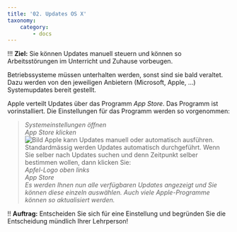 ```yaml
---
title: '02. Updates OS X'
taxonomy:
    category:
        - docs
---
```


!!! **Ziel:** Sie können Updates manuell steuern und können so Arbeitsstörungen im Unterricht und Zuhause vorbeugen.<br>

Betriebssysteme müssen unterhalten werden, sonst sind sie bald veraltet. Dazu werden von den jeweiligen Anbietern (Microsoft, Apple, ...) Systemupdates bereit gestellt. 

Apple verteilt Updates über das Programm *App Store*. Das Programm ist vorinstalliert. Die Einstellungen für das Programm werden so vorgenommen:<br>
>*Systemeinstellungen öffnen*<br>
>*App Store klicken*<br>
![Bild](http://tacamo.ch/byod/resources/71.jpg)
Apple kann Updates manuell oder automatisch ausführen. Standardmässig werden Updates automatisch durchgeführt. Wenn Sie selber nach Updates suchen und denn Zeitpunkt selber bestimmen wollen, dann klicken Sie:<br>
>*Apfel-Logo oben links*<br>
>*App Store*<br>
>*Es werden Ihnen nun alle verfügbaren Updates angezeigt und Sie können diese einzeln auswählen. Auch viele Apple-Programme können so aktualisiert werden.*<br>

!! **Auftrag:** Entscheiden Sie sich für eine Einstellung und begründen Sie die Entscheidung mündlich Ihrer Lehrperson!

